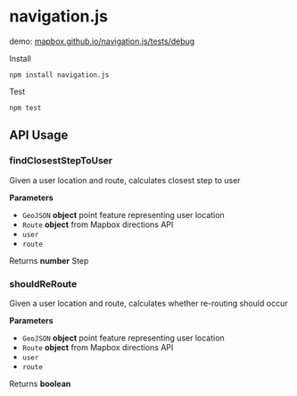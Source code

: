 # navigation.js

demo: [mapbox.github.io/navigation.js/tests/debug](http://mapbox.github.io/navigation.js/tests/debug/#14/39.9432/-75.1433)

Install
```
npm install navigation.js
```

Test
```
npm test
```

## API Usage

### findClosestStepToUser

Given a user location and route, calculates closest step to user

**Parameters**

-   `GeoJSON` **object** point feature representing user location
-   `Route` **object** from Mapbox directions API
-   `user`  
-   `route`  

Returns **number** Step

### shouldReRoute

Given a user location and route, calculates whether re-routing should occur

**Parameters**

-   `GeoJSON` **object** point feature representing user location
-   `Route` **object** from Mapbox directions API
-   `user`  
-   `route`  

Returns **boolean**
